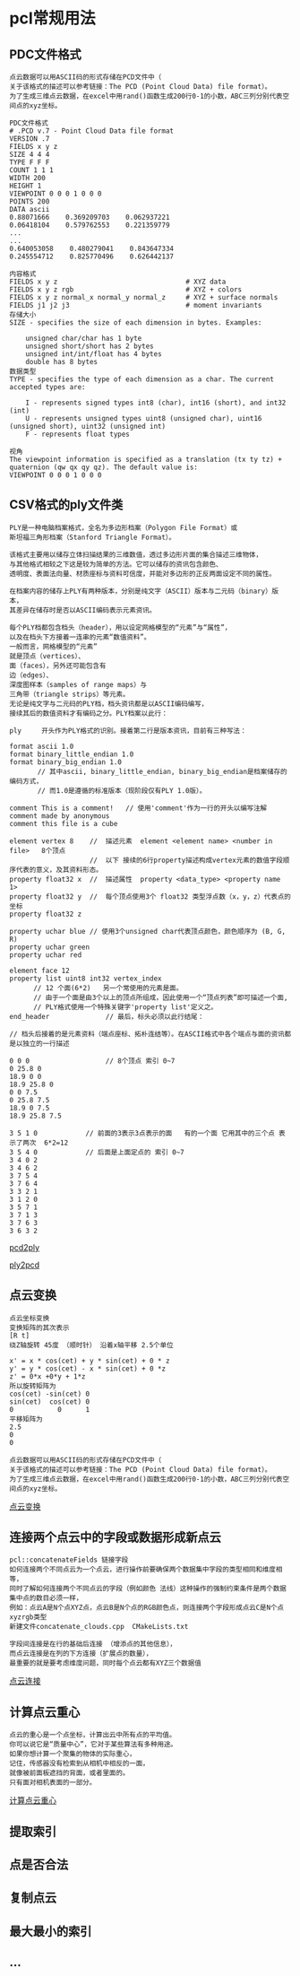 # pcl常规用法
## PDC文件格式
    点云数据可以用ASCII码的形式存储在PCD文件中（
    关于该格式的描述可以参考链接：The PCD (Point Cloud Data) file format）。
    为了生成三维点云数据，在excel中用rand()函数生成200行0-1的小数，ABC三列分别代表空间点的xyz坐标。

    PDC文件格式
    # .PCD v.7 - Point Cloud Data file format
    VERSION .7        
    FIELDS x y z     
    SIZE 4 4 4         
    TYPE F F F         
    COUNT 1 1 1     
    WIDTH 200        
    HEIGHT 1        
    VIEWPOINT 0 0 0 1 0 0 0
    POINTS 200        
    DATA ascii        
    0.88071666    0.369209703    0.062937221
    0.06418104    0.579762553    0.221359779
    ...
    ...
    0.640053058    0.480279041    0.843647334
    0.245554712    0.825770496    0.626442137

    内容格式
    FIELDS x y z                                # XYZ data
    FIELDS x y z rgb                            # XYZ + colors
    FIELDS x y z normal_x normal_y normal_z     # XYZ + surface normals
    FIELDS j1 j2 j3                             # moment invariants
    存储大小
    SIZE - specifies the size of each dimension in bytes. Examples:

        unsigned char/char has 1 byte
        unsigned short/short has 2 bytes
        unsigned int/int/float has 4 bytes
        double has 8 bytes
    数据类型
    TYPE - specifies the type of each dimension as a char. The current accepted types are:

        I - represents signed types int8 (char), int16 (short), and int32 (int)
        U - represents unsigned types uint8 (unsigned char), uint16 (unsigned short), uint32 (unsigned int)
        F - represents float types

    视角
    The viewpoint information is specified as a translation (tx ty tz) + quaternion (qw qx qy qz). The default value is:
    VIEWPOINT 0 0 0 1 0 0 0


## CSV格式的ply文件类

    PLY是一种电脑档案格式，全名为多边形档案（Polygon File Format）或 
    斯坦福三角形档案（Stanford Triangle Format）。 

    该格式主要用以储存立体扫描结果的三维数值，透过多边形片面的集合描述三维物体，
    与其他格式相较之下这是较为简单的方法。它可以储存的资讯包含颜色、
    透明度、表面法向量、材质座标与资料可信度，并能对多边形的正反两面设定不同的属性。

    在档案内容的储存上PLY有两种版本，分别是纯文字（ASCII）版本与二元码（binary）版本，
    其差异在储存时是否以ASCII编码表示元素资讯。

    每个PLY档都包含档头（header），用以设定网格模型的“元素”与“属性”，
    以及在档头下方接着一连串的元素“数值资料”。
    一般而言，网格模型的“元素”
    就是顶点（vertices）、
    面（faces），另外还可能包含有
    边（edges）、
    深度图样本（samples of range maps）与
    三角带（triangle strips）等元素。
    无论是纯文字与二元码的PLY档，档头资讯都是以ASCII编码编写，
    接续其后的数值资料才有编码之分。PLY档案以此行：

    ply     开头作为PLY格式的识别。接着第二行是版本资讯，目前有三种写法：

    format ascii 1.0
    format binary_little_endian 1.0
    format binary_big_endian 1.0
           // 其中ascii, binary_little_endian, binary_big_endian是档案储存的编码方式，
           // 而1.0是遵循的标准版本（现阶段仅有PLY 1.0版）。

    comment This is a comment!   // 使用'comment'作为一行的开头以编写注解
    comment made by anonymous
    comment this file is a cube

    element vertex 8    //  描述元素  element <element name> <number in file>   8个顶点
                        //  以下 接续的6行property描述构成vertex元素的数值字段顺序代表的意义，及其资料形态。
    property float32 x  //  描述属性  property <data_type> <property name 1>
    property float32 y  //  每个顶点使用3个 float32 类型浮点数（x，y，z）代表点的坐标
    property float32 z

    property uchar blue // 使用3个unsigned char代表顶点颜色，颜色顺序为 (B, G, R)
    property uchar green
    property uchar red

    element face 12       
    property list uint8 int32 vertex_index
          // 12 个面(6*2)   另一个常使用的元素是面。
          // 由于一个面是由3个以上的顶点所组成，因此使用一个“顶点列表”即可描述一个面, 
          // PLY格式使用一个特殊关键字'property list'定义之。 
    end_header              // 最后，标头必须以此行结尾：

    // 档头后接着的是元素资料（端点座标、拓朴连结等）。在ASCII格式中各个端点与面的资讯都是以独立的一行描述

    0 0 0                   // 8个顶点 索引 0~7
    0 25.8 0
    18.9 0 0
    18.9 25.8 0
    0 0 7.5
    0 25.8 7.5
    18.9 0 7.5
    18.9 25.8 7.5

    3 5 1 0            // 前面的3表示3点表示的面   有的一个面 它用其中的三个点 表示了两次  6*2=12
    3 5 4 0            // 后面是上面定点的 索引 0~7
    3 4 0 2
    3 4 6 2
    3 7 5 4
    3 7 6 4
    3 3 2 1
    3 1 2 0
    3 5 7 1
    3 7 1 3
    3 7 6 3
    3 6 3 2

[pcd2ply](pcd2ply.cpp)

[ply2pcd](https://github.com/PointCloudLibrary/pcl/blob/master/tools/ply2pcd.cpp)

## 点云变换
    点云坐标变换
    变换矩阵的其次表示
    [R t]
    绕Z轴旋转 45度 （顺时针） 沿着x轴平移 2.5个单位

    x' = x * cos(cet) + y * sin(cet) + 0 * z
    y' = y * cos(cet) - x * sin(cet) + 0 *z
    z' = 0*x +0*y + 1*z
    所以旋转矩阵为
    cos(cet) -sin(cet) 0
    sin(cet)  cos(cet) 0
    0           0      1
    平移矩阵为
    2.5
    0
    0

    点云数据可以用ASCII码的形式存储在PCD文件中（
    关于该格式的描述可以参考链接：The PCD (Point Cloud Data) file format）。
    为了生成三维点云数据，在excel中用rand()函数生成200行0-1的小数，ABC三列分别代表空间点的xyz坐标。

[点云变换](transformPointC.cpp)

## 连接两个点云中的字段或数据形成新点云
    pcl::concatenateFields 链接字段 
    如何连接两个不同点云为一个点云，进行操作前要确保两个数据集中字段的类型相同和维度相等，
    同时了解如何连接两个不同点云的字段（例如颜色 法线）这种操作的强制约束条件是两个数据集中点的数目必须一样，
    例如：点云A是N个点XYZ点，点云B是N个点的RGB颜色点，则连接两个字段形成点云C是N个点xyzrgb类型
    新建文件concatenate_clouds.cpp  CMakeLists.txt

    字段间连接是在行的基础后连接 （增添点的其他信息），
    而点云连接是在列的下方连接（扩展点的数量），
    最重要的就是要考虑维度问题，同时每个点云都有XYZ三个数据值

[点云连接](concatenate_clouds.cpp)

## 计算点云重心
    点云的重心是一个点坐标，计算出云中所有点的平均值。
    你可以说它是“质量中心”，它对于某些算法有多种用途。
    如果你想计算一个聚集的物体的实际重心，
    记住，传感器没有检索到从相机中相反的一面，
    就像被前面板遮挡的背面，或者里面的。
    只有面对相机表面的一部分。
    
[计算点云重心](compute_centroid.cpp)

## 提取索引
## 点是否合法
## 复制点云 
## 最大最小的索引
## ...
